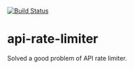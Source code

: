 [![Build Status](https://travis-ci.org/sunnygupta1890/api-rate-limiter.svg?branch=master)](https://travis-ci.org/sunnygupta1890/api-rate-limiter)
# api-rate-limiter
Solved a good problem of API rate limiter.
